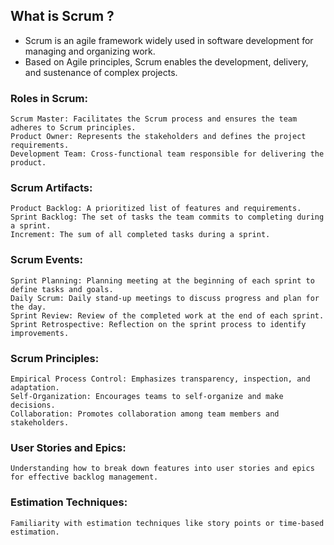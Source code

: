 ## What is Scrum ?
- Scrum is an agile framework widely used in software development for managing and organizing work. 
- Based on Agile principles, Scrum enables the development, delivery, and sustenance of complex projects.

### Roles in Scrum:
    Scrum Master: Facilitates the Scrum process and ensures the team adheres to Scrum principles.
    Product Owner: Represents the stakeholders and defines the project requirements.
    Development Team: Cross-functional team responsible for delivering the product.

### Scrum Artifacts:
    Product Backlog: A prioritized list of features and requirements.
    Sprint Backlog: The set of tasks the team commits to completing during a sprint.
    Increment: The sum of all completed tasks during a sprint.

### Scrum Events:
    Sprint Planning: Planning meeting at the beginning of each sprint to define tasks and goals.
    Daily Scrum: Daily stand-up meetings to discuss progress and plan for the day.
    Sprint Review: Review of the completed work at the end of each sprint.
    Sprint Retrospective: Reflection on the sprint process to identify improvements.

### Scrum Principles:
    Empirical Process Control: Emphasizes transparency, inspection, and adaptation.
    Self-Organization: Encourages teams to self-organize and make decisions.
    Collaboration: Promotes collaboration among team members and stakeholders.

### User Stories and Epics:
    Understanding how to break down features into user stories and epics for effective backlog management.

### Estimation Techniques:
    Familiarity with estimation techniques like story points or time-based estimation.
